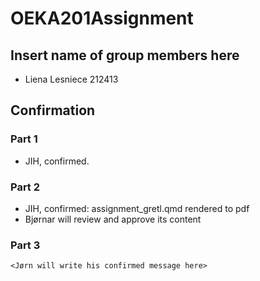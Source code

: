 # OEKA201Assignment

## Insert name of group members here

- Liena Lesniece 212413

## Confirmation
### Part 1
- JIH, confirmed.
### Part 2
- JIH, confirmed: assignment_gretl.qmd rendered to pdf 
- Bjørnar will review and approve its content

### Part 3
`<Jørn will write his confirmed message here> `

